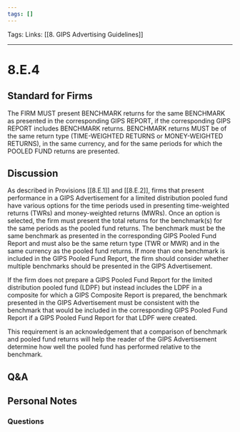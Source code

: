 ```yaml
---
tags: []
---
```

Tags:
Links: [[8. GIPS Advertising Guidelines]]
___
# 8.E.4
## Standard for Firms
The FIRM MUST present BENCHMARK returns for the same BENCHMARK as presented in the corresponding GIPS REPORT, if the corresponding GIPS REPORT includes BENCHMARK returns. BENCHMARK returns MUST be of the same return type (TIME-WEIGHTED RETURNS or MONEY-WEIGHTED RETURNS), in the same currency, and for the same periods for which the POOLED FUND returns are presented.
## Discussion
As described in Provisions [[8.E.1]] and [[8.E.2]], firms that present performance in a GIPS Advertisement for a limited distribution pooled fund have various options for the time periods used in presenting time-weighted returns (TWRs) and money-weighted returns (MWRs). Once an option is selected, the firm must present the total returns for the benchmark(s) for the same periods as the pooled fund returns. The benchmark must be the same benchmark as presented in the corresponding GIPS Pooled Fund Report and must also be the same return type (TWR or MWR) and in the same currency as the pooled fund returns. If more than one benchmark is included in the GIPS Pooled Fund Report, the firm should consider whether multiple benchmarks should be presented in the GIPS Advertisement.

If the firm does not prepare a GIPS Pooled Fund Report for the limited distribution pooled fund (LDPF) but instead includes the LDPF in a composite for which a GIPS Composite Report is prepared, the benchmark presented in the GIPS Advertisement must be consistent with the benchmark that would be included in the corresponding GIPS Pooled Fund Report if a GIPS Pooled Fund Report for that LDPF were created.

This requirement is an acknowledgement that a comparison of benchmark and pooled fund returns will help the reader of the GIPS Advertisement determine how well the pooled fund has performed relative to the benchmark.
## Q&A

## Personal Notes

### Questions